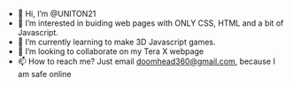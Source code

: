 - 👋 Hi, I’m @UNITON21
- 👀 I’m interested in buiding web pages with ONLY CSS, HTML and a bit of Javascript.
- 🌱 I’m currently learning to make 3D Javascript games. 
- 💞️ I’m looking to collaborate on my Tera X webpage
- 📫 How to reach me? Just email doomhead360@gmail.com, because I am safe online

<!---
UNITON21/UNITON21 is a ✨ special ✨ repository because its `README.md` (this file) appears on your GitHub profile.
You can click the Preview link to take a look at your changes.
--->
